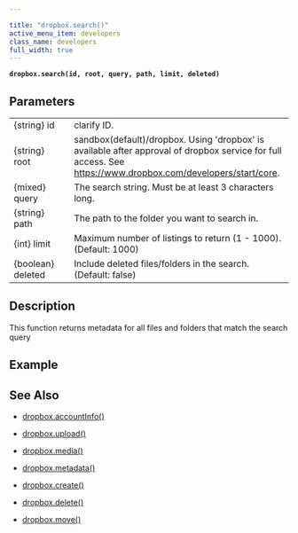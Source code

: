 ```yaml
---

title: "dropbox.search()"
active_menu_item: developers
class_name: developers
full_width: true
---
```


**`dropbox.search(id, root, query, path, limit, deleted)`**

## Parameters

<table>
<tr>
<td width="181">
{string} id

</td>
<td width="18">
</td>
<td width="681">
clarify ID.
</td>
</tr>
<tr>
<td width="181">
{string} root
</td>
<td width="18">
</td>
<td width="681">
sandbox(default)/dropbox. Using 'dropbox' is available after approval of dropbox service for full access. See <a href="https://www.dropbox.com/developers/start/core">https://www.dropbox.com/developers/start/core</a>.
</td>
</tr>
<tr>
<td width="181">
{mixed} query

</td>
<td width="18">
</td>
<td width="681">
The search string. Must be at least 3 characters long.

</td>
</tr>

<tr>
<td width="181">
{string} path

</td>
<td width="18">
</td>
<td width="681">
The path to the folder you want to search in.

</td>
</tr>

<tr>
<td width="181">
{int} limit

</td>
<td width="18">
</td>
<td width="681">
Maximum number of listings to return (1 - 1000). (Default: 1000)

</td>
</tr>
<tr>
<td width="181">
{boolean} deleted

</td>
<td width="18">
</td>
<td width="681">
Include deleted files/folders in the search. (Default: false)

</td>
</tr>
</table>

## Description
This function returns metadata for all files and folders that match the search query

## Example



## See Also

- [dropbox.accountInfo()](/developers/documentation/scripting-apis/server-side-api/dropbox-object/dropboxacinfo)

- [dropbox.upload()](/developers/documentation/scripting-apis/server-side-api/dropbox-object/dropboxupload)
 
- [dropbox.media()](/developers/documentation/scripting-apis/server-side-api/dropbox-object/dropboxmedia)

- [dropbox.metadata()](/developers/documentation/scripting-apis/server-side-api/dropbox-object/dropboxmetadata)

- [dropbox.create()](/developers/documentation/scripting-apis/server-side-api/dropbox-object/dropboxcreate)

- [dropbox.delete()](/developers/documentation/scripting-apis/server-side-api/dropbox-object/dropboxdelete)

- [dropbox.move()](/developers/documentation/scripting-apis/server-side-api/dropbox-object/dropboxmove)
